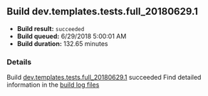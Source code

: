 ## Build dev.templates.tests.full_20180629.1
- **Build result:** `succeeded`
- **Build queued:** 6/29/2018 5:00:01 AM
- **Build duration:** 132.65 minutes
### Details
Build [dev.templates.tests.full_20180629.1](https://winappstudio.visualstudio.com/web/build.aspx?pcguid=a4ef43be-68ce-4195-a619-079b4d9834c2&builduri=vstfs%3a%2f%2f%2fBuild%2fBuild%2f25947) succeeded
Find detailed information in the [build log files](https://uwpctdiags.blob.core.windows.net/buildlogs/dev.templates.tests.full_20180629.1_logs.zip)

